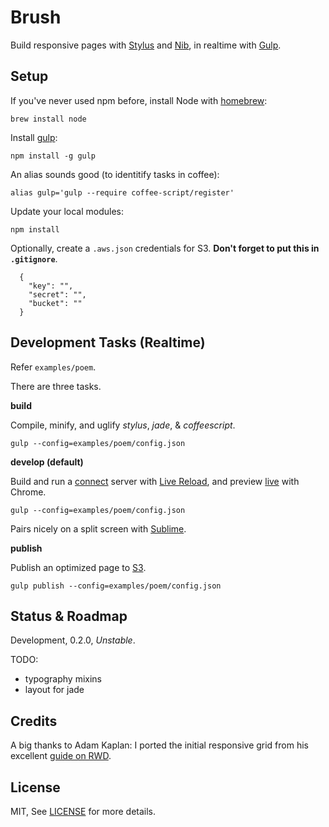 # Brush

Build responsive pages with [Stylus](http://learnboost.github.io/stylus/) and [Nib](http://visionmedia.github.io/nib/), in realtime with [Gulp](http://gulpjs.com).

## Setup

If you've never used npm before, install Node with [homebrew](http://brew.sh/):

    brew install node

Install [gulp](http://gulpjs.com):

    npm install -g gulp

An alias sounds good (to identitify tasks in coffee):

    alias gulp='gulp --require coffee-script/register'

Update your local modules:

    npm install

Optionally, create a `.aws.json` credentials for S3. **Don't forget to put this in `.gitignore`**.

      {
        "key": "",
        "secret": "",
        "bucket": ""
      }

## Development Tasks (Realtime)

Refer `examples/poem`.

There are three tasks.

**build**

Compile, minify, and uglify _stylus_, _jade_, & _coffeescript_.

    gulp --config=examples/poem/config.json

**develop (default)**

Build and run a [connect](https://github.com/intesso/connect-livereload) server with [Live Reload](http://livereload.com), and preview [live](https://chrome.google.com/webstore/detail/livereload/jnihajbhpnppcggbcgedagnkighmdlei) with Chrome.

    gulp --config=examples/poem/config.json

Pairs nicely on a split screen with [Sublime](https://github.com/billymoon/Stylus).

**publish**

Publish an optimized page to [S3](http://aws.amazon.com/s3/).

    gulp publish --config=examples/poem/config.json

## Status & Roadmap

Development, 0.2.0, _Unstable_.

TODO:

- typography mixins
- layout for jade

## Credits

A big thanks to Adam Kaplan: I ported the initial responsive grid from his excellent [guide on RWD](http://www.adamkaplan.me/grid/).

## License

MIT, See [LICENSE](/LICENSE) for more details.
